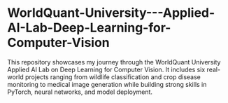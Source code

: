 # WorldQuant-University---Applied-AI-Lab-Deep-Learning-for-Computer-Vision
This repository showcases my journey through the WorldQuant University Applied AI Lab on Deep Learning for Computer Vision. It includes six real-world projects ranging from wildlife classification and crop disease monitoring to medical image generation while building strong skills in PyTorch, neural networks, and model deployment.
